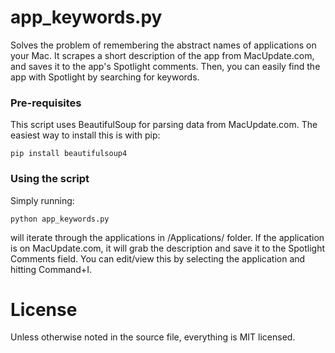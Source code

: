 # app_keywords.py

Solves the problem of remembering the abstract names of applications on your Mac.
It scrapes a short description of the app from MacUpdate.com, and saves it to the app's Spotlight comments.
Then, you can easily find the app with Spotlight by searching for keywords.

### Pre-requisites

This script uses BeautifulSoup for parsing data from MacUpdate.com. The easiest way to install this is with pip:

    pip install beautifulsoup4

### Using the script

Simply running:
	
	python app_keywords.py

will iterate through the applications in /Applications/ folder. If the application is on MacUpdate.com, it will grab the description and save it to the Spotlight Comments field. You can edit/view this by selecting the application and hitting Command+I.

# License

Unless otherwise noted in the source file, everything is MIT licensed.
